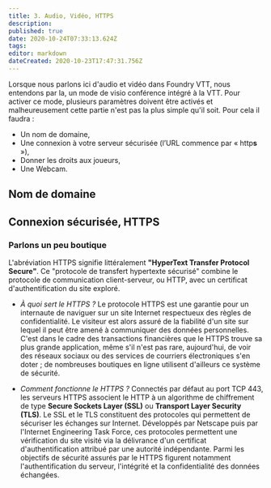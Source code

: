 ```yaml
---
title: 3. Audio, Vidéo, HTTPS
description: 
published: true
date: 2020-10-24T07:33:13.624Z
tags: 
editor: markdown
dateCreated: 2020-10-23T17:47:31.756Z
---
```


Lorsque nous parlons ici d'audio et vidéo dans Foundry VTT, nous entendons par la, un mode de visio conférence intégré à la VTT.
Pour activer ce mode, plusieurs paramètres doivent être activés et malheureusement cette partie n'est pas la plus simple qu'il soit. Pour cela il faudra :
- Un nom de domaine,
- Une connexion à votre serveur sécurisée (l’URL commence par « http**s** »),
- Donner les droits aux joueurs,
- Une Webcam.

## Nom de domaine


## Connexion sécurisée, HTTPS
### Parlons un peu boutique
L'abréviation HTTPS signifie littéralement **"HyperText Transfer Protocol Secure"**. Ce "protocole de transfert hypertexte sécurisé" combine le protocole de communication client-serveur, ou HTTP, avec un certificat d'authentification du site exploré.

- *À quoi sert le HTTPS ?*
Le protocole HTTPS est une garantie pour un internaute de naviguer sur un site Internet respectueux des règles de confidentialité. Le visiteur est alors assuré de la fiabilité d'un site sur lequel il peut être amené à communiquer des données personnelles. C'est dans le cadre des transactions financières que le HTTPS trouve sa plus grande application, même s'il n'est pas rare, aujourd'hui, de voir des réseaux sociaux ou des services de courriers électroniques s'en doter ; de nombreuses boutiques en ligne utilisent d'ailleurs ce système de sécurité.

- *Comment fonctionne le HTTPS ?*
Connectés par défaut au port TCP 443, les serveurs HTTPS associent le HTTP à un algorithme de chiffrement de type **Secure Sockets Layer (SSL)** ou **Transport Layer Security (TLS)**. Le SSL et le TLS constituent des protocoles qui permettent de sécuriser les échanges sur Internet. Développés par Netscape puis par l'Internet Engineering Task Force, ces protocoles permettent une vérification du site visité via la délivrance d'un certificat d'authentification attribué par une autorité indépendante. Parmi les objectifs de sécurité assurés par le HTTPS figurent notamment l'authentification du serveur, l'intégrité et la confidentialité des données échangées.

